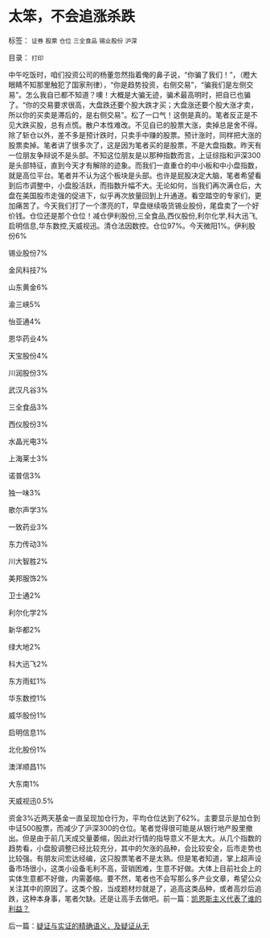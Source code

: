 # 太笨，不会追涨杀跌

标签： `证券` `股票` `仓位` `三全食品` `锡业股份` `沪深` 

目录： `打印`

中午吃饭时，咱们投资公司的杨董忽然指着俺的鼻子说，“你骗了我们！”，（瞪大眼睛不知那里触犯了国家刑律），“你是趋势投资，右侧交易”，“骗我们是左侧交易”。怎么我自已都不知道？噢！大概是大骗无迹，骗术最高明时，把自已也骗了。“你的交易要求很高，大盘跌还要个股大跌才买；大盘涨还要个股大涨才卖，所以你的买卖是滞后的，是右侧交易”。松了一口气！这倒是真的。笔者反正是不见大跌买股，总有点慌。散户本性难改。不见自已的股票大涨，卖掉总是舍不得。除了斩仓以外，差不多是预计跌时，只卖手中赚的股票。预计涨时，同样把大涨的股票卖掉。笔者讲了很多次了，这是因为笔者买的是股票，不是大盘指数。昨天有一位朋友争辩说不是头部。不知这位朋友是以那种指数而言，上证综指和沪深300是头部特征，直到今天才有解除的迹象。而我们一直重仓的中小板和中小盘指数，就是高位平台。笔者并不认为这个板块是头部。也许是屁股决定大脑，笔者希望看到后市调整中，小盘股活跃，而指数升幅不大。无论如何，当我们再次满仓后，大盘在美国股市走强的促进下，似乎再次放量回到上升通道。看空踏空的专家们，更加痛苦了。今天我们打了一个漂亮的T，早盘继续吸货锡业股份，尾盘卖了一个好价钱。仓位还是那个仓位！减仓伊利股份,三全食品,西仪股份,利尔化学,科大迅飞,启明信息,华东数控,天威视迅。清仓法因数控。仓位97%。今天微阳1%。伊利股份6%

锡业股份7%

金风科技7%

山东黄金6%

渝三峡5%

怡亚通4%

恩华药业4%

天宝股份4%

川润股份3%

武汉凡谷3%

三全食品3%

西仪股份3%

水晶光电3%

上海莱士3%

诺普信3%

独一味3%

歌尔声学3%

一致药业3%

东力传动3%

川大智胜2%

美邦服饰2%

卫士通2%

利尔化学2%

新华都2%

绿大地2%

科大迅飞2%

东方雨虹1%

华东数控1%

威华股份1%

启明信息1%

北化股份1%

澳洋顺昌1%

大东南1%

天威视迅0.5%

资金3%近两天基金一直呈现加仓行为，平均仓位达到了62%。主要显示是加仓到中证500股票，而减少了沪深300的仓位。笔者觉得很可能是从银行地产股里撤出。但是由于前几天成交量萎缩，因此对行情的指导意义不是太大。从几个指数的趋势看，小盘股调整已经比较充分，其中的欠涨的品种，会比较安全，后市走势也比较强。有朋友问宏达经编，这只股票笔者不是太熟。但是笔者知道，掌上超声设备市场很小，这类小设备毛利不高，营销困难，生意不好做。大体上目前社会上的实体生意都不好做，内需萎缩。要不然，笔者也不会写那么多产业文章，希望公众关注其中的原因了。这类个股，当成题材炒就是了，追高这类品种，或者高炒后追跌，这种本身事，笔者欠缺。还是让高手去做吧。前一篇：[凯恩斯主义代表了谁的利益？](../../../2009/5/18/凯恩斯主义代表了谁的利益？.md)

后一篇：[疑证与实证的精确语义，及疑证从无](../../../2009/5/19/疑证与实证的精确语义，及疑证从无.md)